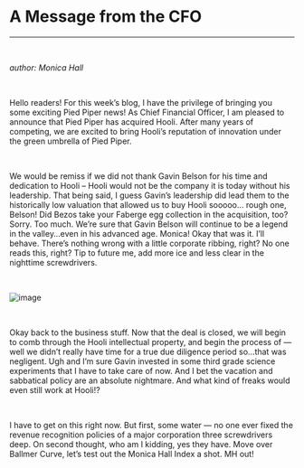 # A Message from the CFO
---
&nbsp;

*author: Monica Hall*

&nbsp;

Hello readers! For this week’s blog, I have the privilege of bringing you some exciting Pied Piper news! As Chief Financial Officer, I am pleased to announce that Pied Piper has acquired Hooli. After many years of competing, we are excited to bring Hooli’s reputation of innovation under the green umbrella of Pied Piper.

&nbsp;

We would be remiss if we did not thank Gavin Belson for his time and dedication to Hooli – Hooli would not be the company it is today without his leadership. That being said, I guess Gavin’s leadership did lead them to the historically low valuation that allowed us to buy Hooli sooooo… rough one, Belson! Did Bezos take your Faberge egg collection in the acquisition, too? Sorry. Too much. We’re sure that Gavin Belson will continue to be a legend in the valley…even in his advanced age. Monica! Okay that was it. I’ll behave. There’s nothing wrong with a little corporate ribbing, right? No one reads this, right? Tip to future me, add more ice and less clear in the nighttime screwdrivers.

&nbsp;

![image](/images/news/cfo_m.jpg)

&nbsp;

Okay back to the business stuff. Now that the deal is closed, we will begin to comb through the Hooli intellectual property, and begin the process of — well we didn’t really have time for a true due diligence period so…that was negligent. Ugh and I’m sure Gavin invested in some third grade science experiments that I have to take care of now. And I bet the vacation and sabbatical policy are an absolute nightmare. And what kind of freaks would even still work at Hooli!?

&nbsp;

I have to get on this right now. But first, some water — no one ever fixed the revenue recognition policies of a major corporation three screwdrivers deep. On second thought, who am I kidding, yes they have. Move over Ballmer Curve, let’s test out the Monica Hall Index a shot. MH out!
